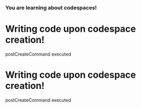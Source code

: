 ### You are learning about codespaces!
# Writing code upon codespace creation!
postCreateCommand executed
# Writing code upon codespace creation!
postCreateCommand executed
